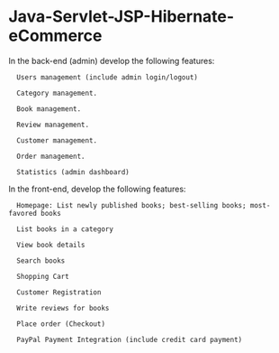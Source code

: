 # Java-Servlet-JSP-Hibernate-eCommerce

In the back-end (admin) develop the following features:

      Users management (include admin login/logout)

      Category management.

      Book management.

      Review management.

      Customer management.

      Order management.

      Statistics (admin dashboard)



In the front-end, develop the following features:

      Homepage: List newly published books; best-selling books; most-favored books

      List books in a category

      View book details

      Search books

      Shopping Cart

      Customer Registration

      Write reviews for books

      Place order (Checkout)

      PayPal Payment Integration (include credit card payment)

